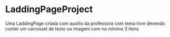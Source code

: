 # LaddingPageProject
Uma LaddingPage criada com auxilio da professora com tema livre devendo conter um carrossel de texto ou imagem com no mínimo 3 itens
